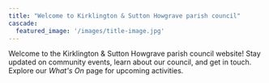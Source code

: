 ```yaml
---
title: "Welcome to Kirklington & Sutton Howgrave parish council"
cascade:
  featured_image: '/images/title-image.jpg'
---
```

Welcome to the Kirklington & Sutton Howgrave parish council website! Stay updated on community events, learn about our council, and get in touch. Explore our *What's On* page for upcoming activities.
